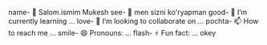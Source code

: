 name- 👋 Salom.ismim Mukesh
see- 👀 men sizni koʻryapman
good- 🌱 I’m currently learning ...
love- 💞️ I’m looking to collaborate on ...
pochta- 📫 How to reach me ...
smile- 😄 Pronouns: ...
flash- ⚡ Fun fact: ...
okey
<!---
Mukeshxon/Mukeshxon is a ✨ special ✨ repository because its `README.md` (this file) appears on your GitHub profile.
You can click the Preview link to take a look at your changes.
--->
